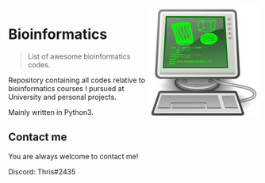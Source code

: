 <img src="icon.jpg" align="right" />

# Bioinformatics
> List of awesome bioinformatics codes.

Repository containing all codes relative to bioinformatics courses I pursued at University and personal projects.

Mainly written in Python3.

## Contact me
You are always welcome to contact me!

Discord:  Thris#2435
